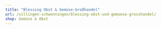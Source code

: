 ```yaml
---
title: "Blessing Obst & Gemüse-Großhandel"
url: /villingen-schwenningen/blessing-obst-und-gemuese-grosshandel/
shop: Gemüse & Obst
---
```


